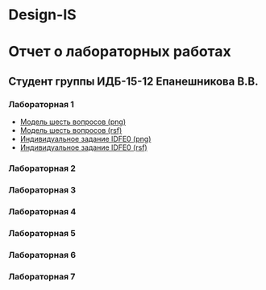 # Design-IS
# Отчет о лабораторных работах
## Студент группы ИДБ-15-12 Епанешникова В.В.
### Лабораторная 1
* [Модель шесть вопросов (png)](https://raw.githubusercontent.com/VittoTory/Design-IS/master/1LR/model.png)
* [Модель шесть вопросов (rsf)](https://github.com/VittoTory/Design-IS/blob/master/1LR/%D0%A8%D0%B0%D0%B1%D0%BB%D0%BE%D0%BD%20%D0%A8%D0%B5%D1%81%D1%82%D1%8C%20%D0%B2%D0%BE%D0%BF%D1%80%D0%BE%D1%81%D0%BE%D0%B2.rsf)
* [Индивидуальное задание IDFE0 (png)](https://raw.githubusercontent.com/VittoTory/Design-IS/master/1LR/Modelirovanie.png)
* [Индивидуальное задание IDFE0 (rsf)](https://github.com/VittoTory/Design-IS/blob/master/1LR/Modelirovanie.rsf)
### Лабораторная 2
### Лабораторная 3
### Лабораторная 4
### Лабораторная 5
### Лабораторная 6
### Лабораторная 7
